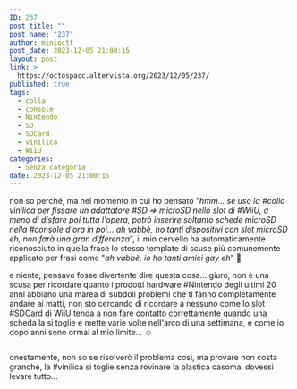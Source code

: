 ```yaml
---
ID: 237
post_title: ""
post_name: "237"
author: minioctt
post_date: 2023-12-05 21:00:15
layout: post
link: >
  https://octospacc.altervista.org/2023/12/05/237/
published: true
tags:
  - colla
  - console
  - Nintendo
  - SD
  - SDCard
  - vinilica
  - WiiU
categories:
  - Senza categoria
date: 2023-12-05 21:00:15
---
```

<!-- wp:paragraph -->
<p>non so perché, ma nel momento in cui ho pensato "<em>hmm... se uso la #colla vinilica per fissare un adattatore #SD => microSD nello slot di #WiiU, a meno di disfare poi tutta l'opera, potrò inserire soltanto schede microSD nella #console d'ora in poi... ah vabbè, ho tanti dispositivi con slot microSD eh, non farà una gran differenza</em>", il mio cervello ha automaticamente riconosciuto in quella frase lo stesso template di scuse più comunemente applicato per frasi come "<em>ah vabbè, io ho tanti amici gay eh</em>" 🧠️</p>
<!-- /wp:paragraph -->

<!-- wp:paragraph -->
<p>e niente, pensavo fosse divertente dire questa cosa... giuro, non è una scusa per ricordare quanto i prodotti hardware #Nintendo degli ultimi 20 anni abbiano una marea di subdoli problemi che ti fanno completamente andare ai matti, non sto cercando di ricordare a nessuno come lo slot #SDCard di WiiU tenda a non fare contatto correttamente quando una scheda la si toglie e mette varie volte nell'arco di una settimana, e come io dopo anni sono ormai al mio limite... ☺️</p>
<!-- /wp:paragraph -->

<!-- wp:paragraph -->
<p></p>
<!-- /wp:paragraph -->

<!-- wp:image {"id":238,"sizeSlug":"large","linkDestination":"none"} -->
<figure class="wp-block-image size-large"><img src="https://octospacc.altervista.org/wp-content/uploads/2023/12/wp-17018063168965127029347674652573-847x1440.jpg" alt="" class="wp-image-238"/></figure>
<!-- /wp:image -->

<!-- wp:paragraph -->
<p></p>
<!-- /wp:paragraph -->

<!-- wp:paragraph -->
<p>onestamente, non so se risolverò il problema così, ma provare non costa granché, la #vinilica si toglie senza rovinare la plastica casomai dovessi levare tutto...</p>
<!-- /wp:paragraph -->